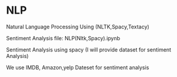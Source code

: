 # NLP
Natural Language Processing Using (NLTK,Spacy,Textacy)

Sentiment Analysis file: NLP(Nltk,Spacy).ipynb

Sentiment Analysis using spacy (I will provide dataset for sentiment Analysis)

We use IMDB, Amazon,yelp Dateset for sentiment analysis
